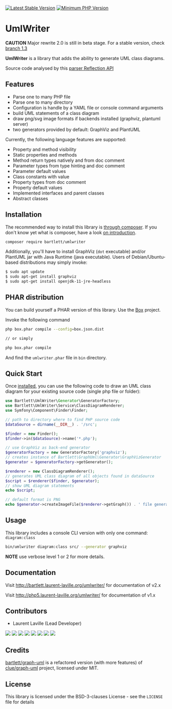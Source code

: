 [![Latest Stable Version](https://img.shields.io/packagist/v/bartlett/umlwriter.svg?style=flat-square)](https://packagist.org/packages/bartlett/umlwriter)
[![Minimum PHP Version](https://img.shields.io/badge/php-%3E%3D%207.1-8892BF.svg?style=flat-square)](https://php.net/)

# UmlWriter

**CAUTION** Major rewrite 2.0 is still in beta stage. For a stable version, check [branch 1.3](https://github.com/llaville/umlwriter/tree/1.3)

**UmlWriter** is a library that adds the ability to generate UML class diagrams.

Source code analysed by this [parser Reflection API](https://github.com/goaop/parser-reflection)

## Features

* Parse one to many PHP file
* Parse one to many directory
* Configuration is handle by a YAML file or console command arguments
* build UML statements of a class diagram
* draw png/svg image formats if backends installed (graphviz, plantuml server)
* two generators provided by default: GraphViz and PlantUML

Currently, the following language features are supported:

* Property and method visibility
* Static properties and methods
* Method return types natively and from doc comment
* Parameter types from type hinting and doc comment
* Parameter default values
* Class constants with value
* Property types from doc comment
* Property default values
* Implemented interfaces and parent classes
* Abstract classes

## Installation

The recommended way to install this library is [through composer](http://getcomposer.org).
If you don't know yet what is composer, have a look [on introduction](http://getcomposer.org/doc/00-intro.md).

```bash
composer require bartlett/umlwriter
```

Additionally, you'll have to install GraphViz (`dot` executable) and/or PlantUML jar with Java Runtime (java executable).
Users of Debian/Ubuntu-based distributions may simply invoke:

```bash
$ sudo apt update
$ sudo apt-get install graphviz
$ sudo apt-get install openjdk-11-jre-headless
```

## PHAR distribution

You can build yourself a PHAR version of this library. Use the [Box](https://github.com/humbug/box) project.

Invoke the following command

```bash
php box.phar compile --config=box.json.dist

// or simply

php box.phar compile
```

And find the `umlwriter.phar` file in `bin` directory.

## Quick Start

Once [installed](#installation), you can use the following code to draw an UML class
diagram for your existing source code (single php file or folder):

```php
use Bartlett\UmlWriter\Generator\GeneratorFactory;
use Bartlett\UmlWriter\Service\ClassDiagramRenderer;
use Symfony\Component\Finder\Finder;

// path to directory where to find PHP source code
$dataSource = dirname(__DIR__) . '/src';

$finder = new Finder();
$finder->in($dataSource)->name('*.php');

// use GraphViz as back-end generator
$generatorFactory = new GeneratorFactory('graphviz');
// creates instance of Bartlett\GraphUml\Generator\GraphVizGenerator
$generator = $generatorFactory->getGenerator();

$renderer = new ClassDiagramRenderer();
// generates UML class diagram of all objects found in dataSource
$script = $renderer($finder, $generator);
// show UML diagram statements
echo $script;

// default format is PNG
echo $generator->createImageFile($renderer->getGraph()) . ' file generated' . PHP_EOL;
```

## Usage

This library includes a console CLI version with only one command: `diagram:class`

```bash
bin/umlwriter diagram:class src/ --generator graphviz
```

**NOTE** use verbose level 1 or 2 for more details.

## Documentation

Visit http://bartlett.laurent-laville.org/umlwriter/ for documentation of v2.x

Visit http://php5.laurent-laville.org/umlwriter/ for documentation of v1.x

## Contributors

* Laurent Laville (Lead Developer)

[![](https://sourcerer.io/fame/llaville/llaville/umlwriter/images/0)](https://sourcerer.io/fame/llaville/llaville/umlwriter/links/0)
[![](https://sourcerer.io/fame/llaville/llaville/umlwriter/images/1)](https://sourcerer.io/fame/llaville/llaville/umlwriter/links/1)
[![](https://sourcerer.io/fame/llaville/llaville/umlwriter/images/2)](https://sourcerer.io/fame/llaville/llaville/umlwriter/links/2)
[![](https://sourcerer.io/fame/llaville/llaville/umlwriter/images/3)](https://sourcerer.io/fame/llaville/llaville/umlwriter/links/3)
[![](https://sourcerer.io/fame/llaville/llaville/umlwriter/images/4)](https://sourcerer.io/fame/llaville/llaville/umlwriter/links/4)
[![](https://sourcerer.io/fame/llaville/llaville/umlwriter/images/5)](https://sourcerer.io/fame/llaville/llaville/umlwriter/links/5)
[![](https://sourcerer.io/fame/llaville/llaville/umlwriter/images/6)](https://sourcerer.io/fame/llaville/llaville/umlwriter/links/6)
[![](https://sourcerer.io/fame/llaville/llaville/umlwriter/images/7)](https://sourcerer.io/fame/llaville/llaville/umlwriter/links/7)

## Credits

[bartlett/graph-uml](https://github.com/llaville/graph-uml) is a refactored version (with more features) of [clue/graph-uml](https://github.com/clue/graph-uml) project, licensed under MIT.

## License

This library is licensed under the BSD-3-clauses License - see the `LICENSE` file for details

